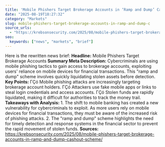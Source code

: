 ```yaml
---
title: 'Mobile Phishers Target Brokerage Accounts in ‘Ramp and Dump’ Cashout Scheme'
date: "2025-08-19T18:27:32"
category: "Markets"
slug: mobile-phishers-target-brokerage-accounts-in-ramp-and-dump-c
source_urls:
  - "https://krebsonsecurity.com/2025/08/mobile-phishers-target-brokerage-accounts-in-ramp-and-dump-cashout-scheme/"
seo:
  keywords: ["news", "markets", "brief"]
---
```

Here is the rewritten news brief:  **Headline:** Mobile Phishers Target Brokerage Accounts  **Summary Meta Description:** Cybercriminals are using mobile phishing tactics to gain access to brokerage accounts, exploiting users' reliance on mobile devices for financial transactions. This "ramp and dump" scheme involves quickly liquidating stolen assets before detection.  **Key Points:**  ΓÇó Mobile phishing attacks are increasingly targeting brokerage account holders. ΓÇó Attackers use fake mobile apps or links to steal login credentials and access accounts. ΓÇó Stolen funds are rapidly liquidated, making it difficult for authorities to track the money trail.  **Takeaways with Analysis:**  1. The shift to mobile banking has created a new vulnerability for cybercriminals to exploit. As more users rely on mobile devices for financial transactions, they must be aware of the increased risk of phishing attacks. 2. The "ramp and dump" scheme highlights the need for timely detection and response systems in the financial sector to prevent the rapid movement of stolen funds.  **Sources:**  https://krebsonsecurity.com/2025/08/mobile-phishers-target-brokerage-accounts-in-ramp-and-dump-cashout-scheme/ 
